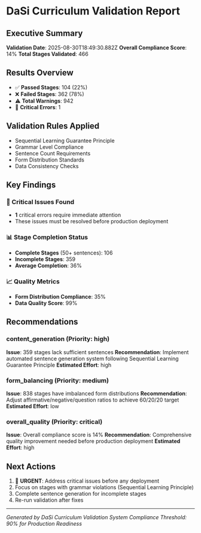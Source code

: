 # DaSi Curriculum Validation Report

## Executive Summary
**Validation Date**: 2025-08-30T18:49:30.882Z
**Overall Compliance Score**: 14%
**Total Stages Validated**: 466

## Results Overview
- ✅ **Passed Stages**: 104 (22%)
- ❌ **Failed Stages**: 362 (78%)
- ⚠️ **Total Warnings**: 942
- 🚨 **Critical Errors**: 1

## Validation Rules Applied
- Sequential Learning Guarantee Principle
- Grammar Level Compliance
- Sentence Count Requirements
- Form Distribution Standards
- Data Consistency Checks

## Key Findings

### 🚨 Critical Issues Found
- **1** critical errors require immediate attention
- These issues must be resolved before production deployment


### 📊 Stage Completion Status
- **Complete Stages** (50+ sentences): 106
- **Incomplete Stages**: 359
- **Average Completion**: 36%

### 📈 Quality Metrics
- **Form Distribution Compliance**: 35%
- **Data Quality Score**: 99%

## Recommendations

### content_generation (Priority: high)
**Issue**: 359 stages lack sufficient sentences
**Recommendation**: Implement automated sentence generation system following Sequential Learning Guarantee Principle
**Estimated Effort**: high


### form_balancing (Priority: medium)
**Issue**: 838 stages have imbalanced form distributions
**Recommendation**: Adjust affirmative/negative/question ratios to achieve 60/20/20 target
**Estimated Effort**: low


### overall_quality (Priority: critical)
**Issue**: Overall compliance score is 14%
**Recommendation**: Comprehensive quality improvement needed before production deployment
**Estimated Effort**: high


## Next Actions

1. 🚨 **URGENT**: Address critical issues before any deployment
2. Focus on stages with grammar violations (Sequential Learning Principle)
3. Complete sentence generation for incomplete stages
4. Re-run validation after fixes


---
*Generated by DaSi Curriculum Validation System*
*Compliance Threshold: 90% for Production Readiness*
